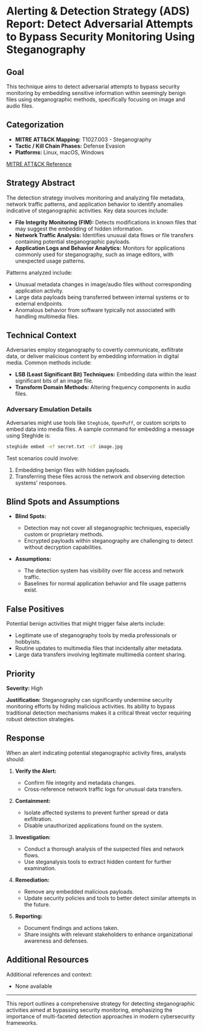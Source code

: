# Alerting & Detection Strategy (ADS) Report: Detect Adversarial Attempts to Bypass Security Monitoring Using Steganography

## Goal
This technique aims to detect adversarial attempts to bypass security monitoring by embedding sensitive information within seemingly benign files using steganographic methods, specifically focusing on image and audio files.

## Categorization
- **MITRE ATT&CK Mapping:** T1027.003 - Steganography
- **Tactic / Kill Chain Phases:** Defense Evasion
- **Platforms:** Linux, macOS, Windows

[MITRE ATT&CK Reference](https://attack.mitre.org/techniques/T1027/003)

## Strategy Abstract
The detection strategy involves monitoring and analyzing file metadata, network traffic patterns, and application behavior to identify anomalies indicative of steganographic activities. Key data sources include:

- **File Integrity Monitoring (FIM):** Detects modifications in known files that may suggest the embedding of hidden information.
- **Network Traffic Analysis:** Identifies unusual data flows or file transfers containing potential steganographic payloads.
- **Application Logs and Behavior Analytics:** Monitors for applications commonly used for steganography, such as image editors, with unexpected usage patterns.

Patterns analyzed include:

- Unusual metadata changes in image/audio files without corresponding application activity.
- Large data payloads being transferred between internal systems or to external endpoints.
- Anomalous behavior from software typically not associated with handling multimedia files.

## Technical Context
Adversaries employ steganography to covertly communicate, exfiltrate data, or deliver malicious content by embedding information in digital media. Common methods include:

- **LSB (Least Significant Bit) Techniques:** Embedding data within the least significant bits of an image file.
- **Transform Domain Methods:** Altering frequency components in audio files.

### Adversary Emulation Details
Adversaries might use tools like `Steghide`, `OpenPuff`, or custom scripts to embed data into media files. A sample command for embedding a message using Steghide is:

```bash
steghide embed -ef secret.txt -cf image.jpg
```

Test scenarios could involve:

1. Embedding benign files with hidden payloads.
2. Transferring these files across the network and observing detection systems' responses.

## Blind Spots and Assumptions
- **Blind Spots:** 
  - Detection may not cover all steganographic techniques, especially custom or proprietary methods.
  - Encrypted payloads within steganography are challenging to detect without decryption capabilities.

- **Assumptions:**
  - The detection system has visibility over file access and network traffic.
  - Baselines for normal application behavior and file usage patterns exist.

## False Positives
Potential benign activities that might trigger false alerts include:

- Legitimate use of steganography tools by media professionals or hobbyists.
- Routine updates to multimedia files that incidentally alter metadata.
- Large data transfers involving legitimate multimedia content sharing.

## Priority
**Severity:** High

**Justification:** Steganography can significantly undermine security monitoring efforts by hiding malicious activities. Its ability to bypass traditional detection mechanisms makes it a critical threat vector requiring robust detection strategies.

## Response
When an alert indicating potential steganographic activity fires, analysts should:

1. **Verify the Alert:**
   - Confirm file integrity and metadata changes.
   - Cross-reference network traffic logs for unusual data transfers.

2. **Containment:**
   - Isolate affected systems to prevent further spread or data exfiltration.
   - Disable unauthorized applications found on the system.

3. **Investigation:**
   - Conduct a thorough analysis of the suspected files and network flows.
   - Use steganalysis tools to extract hidden content for further examination.

4. **Remediation:**
   - Remove any embedded malicious payloads.
   - Update security policies and tools to better detect similar attempts in the future.

5. **Reporting:**
   - Document findings and actions taken.
   - Share insights with relevant stakeholders to enhance organizational awareness and defenses.

## Additional Resources
Additional references and context:
- None available

---

This report outlines a comprehensive strategy for detecting steganographic activities aimed at bypassing security monitoring, emphasizing the importance of multi-faceted detection approaches in modern cybersecurity frameworks.